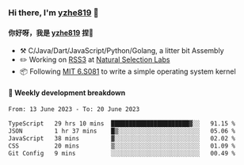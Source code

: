 ### Hi there, I'm [yzhe819](https://github.com/yzhe819) 👋

#### 你好呀，我是 [yzhe819](https://github.com/yzhe819) 捏👋

- :hammer_and_pick: C/Java/Dart/JavaScript/Python/Golang, a litter bit Assembly
- :pencil2: Working on [RSS3](https://github.com/NaturalSelectionLabs/RSS3) at [Natural Selection Labs](https://github.com/NaturalSelectionLabs)
- 📦 Following [MIT 6.S081](https://pdos.csail.mit.edu/6.S081/2020/) to write a simple operating system kernel



#### 📝 Weekly development breakdown

<!--START_SECTION:waka-->

```txt
From: 13 June 2023 - To: 20 June 2023

TypeScript   29 hrs 10 mins  ██████████████████████▓░░   91.15 %
JSON         1 hr 37 mins    █▒░░░░░░░░░░░░░░░░░░░░░░░   05.06 %
JavaScript   38 mins         ▓░░░░░░░░░░░░░░░░░░░░░░░░   02.02 %
CSS          20 mins         ▒░░░░░░░░░░░░░░░░░░░░░░░░   01.09 %
Git Config   9 mins          ░░░░░░░░░░░░░░░░░░░░░░░░░   00.49 %
```

<!--END_SECTION:waka-->



